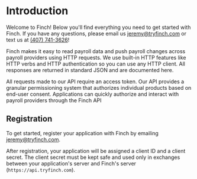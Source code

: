# Introduction

Welcome to Finch! Below you'll find everything you need to get started with Finch. If you have any questions, please email us [jeremy@tryfinch.com](mailto:jeremy@tryfinch.com) or text us at [(407) 741-3626](tel:4077413626)!

Finch makes it easy to read payroll data and push payroll changes across payroll providers using HTTP requests. We use built-in HTTP features like HTTP verbs and HTTP authentication so you can use any HTTP client. All responses are returned in standard JSON and are documented here.

All requests made to our API require an access token. Our API provides a granular permissioning system that authorizes individual products based on end-user consent. Applications can quickly authorize and interact with payroll providers through the Finch API


## Registration

To get started, register your application with Finch by emailing [jeremy@tryfinch.com](mailto:jeremy@tryfinch.com).

After registration, your application will be assigned a client ID and a client secret. The client secret must be kept safe and used only in exchanges between your application's server and Finch's server (`https://api.tryfinch.com`).
